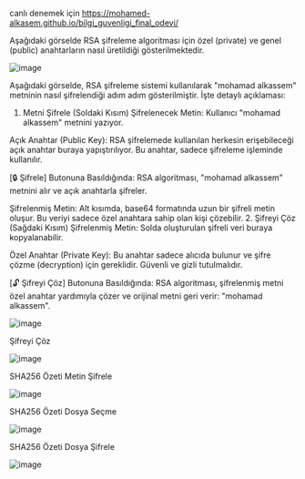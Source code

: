 canlı denemek için https://mohamed-alkasem.github.io/bilgi_guvenligi_final_odevi/

Aşağıdaki görselde RSA şifreleme algoritması için özel (private) ve genel (public) anahtarların nasıl üretildiği gösterilmektedir.

![image](https://github.com/user-attachments/assets/6ef8ded0-ebd6-4d2c-a1e0-a77433c003b1)


Aşağıdaki görselde, RSA şifreleme sistemi kullanılarak "mohamad alkassem" metninin nasıl şifrelendiği adım adım gösterilmiştir. İşte detaylı açıklaması:
1. Metni Şifrele (Soldaki Kısım)
Şifrelenecek Metin:
Kullanıcı "mohamad alkassem" metnini yazıyor.

Açık Anahtar (Public Key):
RSA şifrelemede kullanılan herkesin erişebileceği açık anahtar buraya yapıştırılıyor.
Bu anahtar, sadece şifreleme işleminde kullanılır.

[🔒 Şifrele] Butonuna Basıldığında:
RSA algoritması, "mohamad alkassem" metnini alır ve açık anahtarla şifreler.

Şifrelenmiş Metin:
Alt kısımda, base64 formatında uzun bir şifreli metin oluşur. Bu veriyi sadece özel anahtara sahip olan kişi çözebilir.
2. Şifreyi Çöz (Sağdaki Kısım)
Şifrelenmiş Metin:
Solda oluşturulan şifreli veri buraya kopyalanabilir.

Özel Anahtar (Private Key):
Bu anahtar sadece alıcıda bulunur ve şifre çözme (decryption) için gereklidir.
Güvenli ve gizli tutulmalıdır.

[🔓 Şifreyi Çöz] Butonuna Basıldığında:
RSA algoritması, şifrelenmiş metni özel anahtar yardımıyla çözer ve orijinal metni geri verir:
"mohamad alkassem".

![image](https://github.com/user-attachments/assets/5b1670e4-a093-45ec-b1c2-f6a158fdefbf)

Şifreyi Çöz

![image](https://github.com/user-attachments/assets/7d479c08-a37e-4838-834f-d5de2b2490ce)

SHA256 Özeti Metin Şifrele

![image](https://github.com/user-attachments/assets/27423798-21ac-4c56-a3d8-8ab4c41ee0a1)

SHA256 Özeti Dosya Seçme 

![image](https://github.com/user-attachments/assets/56a7c8ad-24db-4e92-8ce7-2f79d8b0b000)

SHA256 Özeti Dosya Şifrele

![image](https://github.com/user-attachments/assets/8e2375c7-8ba0-44fd-bbf1-a6eeeca4968b)


